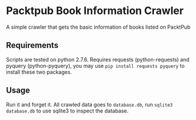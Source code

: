 Packtpub Book Information Crawler
==================================
A simple crawler that gets the basic information of books listed on PacktPub

Requirements
------------
Scripts are tested on python 2.7.6.
Requires requests (python-requests) and pyquery (python-pyquery), you may use `pip install requests pyquery` to install these two packages.

Usage
-----
Run it and forget it.
All crawled data goes to `database.db`, run `sqlite3 database.db` to use sqlite3 to inspect the database.

